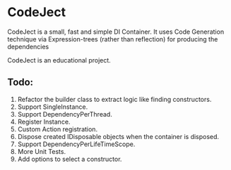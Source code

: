 # CodeJect
CodeJect is a small, fast and simple DI Container. It uses Code Generation technique via Expression-trees (rather than reflection) for producing the dependencies

CodeJect is an educational project.
  
## Todo:
1. Refactor the builder class to extract logic like finding constructors.
2. Support SingleInstance.
3. Support DependencyPerThread.
4. Register Instance.
5. Custom Action registration.
7. Dispose created IDisposable objects when the container is disposed.
8. Support DependencyPerLifeTimeScope.
9. More Unit Tests.
10. Add options to select a constructor.
